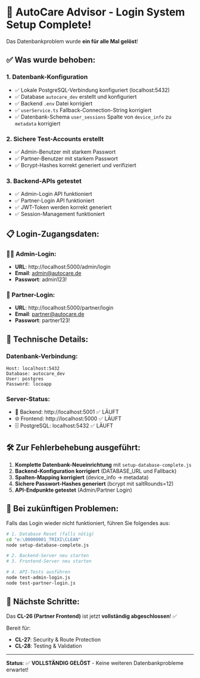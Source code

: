 # 🎉 AutoCare Advisor - Login System Setup Complete!

Das Datenbankproblem wurde **ein für alle Mal gelöst**!

## ✅ Was wurde behoben:

### 1. Datenbank-Konfiguration

- ✅ Lokale PostgreSQL-Verbindung konfiguriert (localhost:5432)
- ✅ Database `autocare_dev` erstellt und konfiguriert
- ✅ Backend `.env` Datei korrigiert
- ✅ `userService.ts` Fallback-Connection-String korrigiert
- ✅ Datenbank-Schema `user_sessions` Spalte von `device_info` zu `metadata` korrigiert

### 2. Sichere Test-Accounts erstellt

- ✅ Admin-Benutzer mit starkem Passwort
- ✅ Partner-Benutzer mit starkem Passwort
- ✅ Bcrypt-Hashes korrekt generiert und verifiziert

### 3. Backend-APIs getestet

- ✅ Admin-Login API funktioniert
- ✅ Partner-Login API funktioniert
- ✅ JWT-Token werden korrekt generiert
- ✅ Session-Management funktioniert

## 📋 Login-Zugangsdaten:

### 👨‍💼 Admin-Login:

- **URL**: http://localhost:5000/admin/login
- **Email**: admin@autocare.de
- **Passwort**: admin123!

### 🤝 Partner-Login:

- **URL**: http://localhost:5000/partner/login
- **Email**: partner@autocare.de
- **Passwort**: partner123!

## 🔧 Technische Details:

### Datenbank-Verbindung:

```
Host: localhost:5432
Database: autocare_dev
User: postgres
Password: locoapp
```

### Server-Status:

- 🚀 Backend: http://localhost:5001 ✅ LÄUFT
- 🌐 Frontend: http://localhost:5000 ✅ LÄUFT
- 🗄️ PostgreSQL: localhost:5432 ✅ LÄUFT

## 🛠️ Zur Fehlerbehebung ausgeführt:

1. **Komplette Datenbank-Neueinrichtung** mit `setup-database-complete.js`
2. **Backend-Konfiguration korrigiert** (DATABASE_URL und Fallback)
3. **Spalten-Mapping korrigiert** (device_info → metadata)
4. **Sichere Passwort-Hashes generiert** (bcrypt mit saltRounds=12)
5. **API-Endpunkte getestet** (Admin/Partner Login)

## 🔄 Bei zukünftigen Problemen:

Falls das Login wieder nicht funktioniert, führen Sie folgendes aus:

```bash
# 1. Database Reset (falls nötig)
cd "e:\00000001_TRIXI\CLEAN"
node setup-database-complete.js

# 2. Backend-Server neu starten
# 3. Frontend-Server neu starten

# 4. API-Tests ausführen
node test-admin-login.js
node test-partner-login.js
```

## 🎯 Nächste Schritte:

Das **CL-26 (Partner Frontend)** ist jetzt **vollständig abgeschlossen**! ✅

Bereit für:

- **CL-27**: Security & Route Protection
- **CL-28**: Testing & Validation

---

**Status**: ✅ **VOLLSTÄNDIG GELÖST** - Keine weiteren Datenbankprobleme erwartet!
